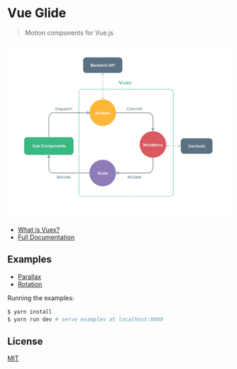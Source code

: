 # Vue Glide

> Motion components for Vue.js

<p align="center">
  <img width="700px" src="https://raw.githubusercontent.com/vuejs/vuex/dev/docs/.vuepress/public/vuex.png">
</p>

- [What is Vuex?](https://vuex.vuejs.org/)
- [Full Documentation](http://vuex.vuejs.org/)

## Examples

- [Parallax](https://github.com/mrcsmcln/vue-glide/tree/dev/examples/parallax)
- [Rotation](https://github.com/mrcsmcln/vue-glide/tree/dev/examples/rotation)

Running the examples:

``` bash
$ yarn install
$ yarn run dev # serve examples at localhost:8080
```

## License

[MIT](http://opensource.org/licenses/MIT)
